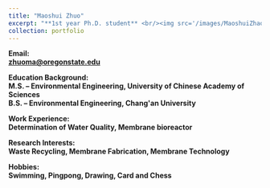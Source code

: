 ```yaml
---
title: "Maoshui Zhuo"
excerpt: "**1st year Ph.D. student** <br/><img src='/images/MaoshuiZhao.jpg' width='250' height='250'>"
collection: portfolio
---
```


**Email:** <br/>
**zhuoma@oregonstate.edu**

**Education Background:** <br/>
**M.S. – Environmental Engineering, University of Chinese Academy of Sciences** <br/>
**B.S. – Environmental Engineering, Chang'an University**

**Work Experience:** <br/>
**Determination of Water Quality, Membrane bioreactor**

**Research Interests:** <br/>
**Waste Recycling, Membrane Fabrication, Membrane Technology**

**Hobbies:** <br/>
**Swimming, Pingpong, Drawing, Card and Chess**
